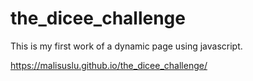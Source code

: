 # the_dicee_challenge

This is my first work of a dynamic page using javascript.

https://malisuslu.github.io/the_dicee_challenge/
